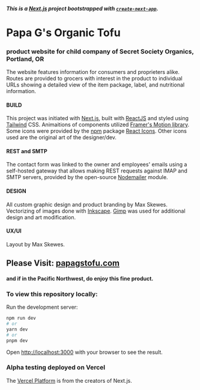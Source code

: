 ##### This is a [Next.js](https://nextjs.org/) project bootstrapped with [`create-next-app`](https://github.com/vercel/next.js/tree/canary/packages/create-next-app).

# Papa G's Organic Tofu
### product website for child company of Secret Society Organics, Portland, OR

The website features information for consumers and proprieters alike. Routes are provided to grocers with interest in the product to individual URLs showing a detailed view of the item package, label, and nutritional information.

#### BUILD
This project was initiated with [Next.js](https://nextjs.org/), built with [ReactJS](https://react.dev/) and styled using [Tailwind](https://tailwindcss.com/) CSS. Animaitions of components utilized [Framer's Motion library](https://www.framer.com/motion/animation/).
Some icons were provided by the [npm](https://www.npmjs.com/) package [React Icons](https://react-icons.github.io/react-icons/). Other icons used are the original art of the designer/dev.

#### REST and SMTP
The contact form was linked to the owner and employees' emails using a self-hosted gateway that allows making REST requests against IMAP and SMTP servers, provided by the open-source [Nodemailer](https://nodemailer.com/) module.

#### DESIGN
All custom graphic design and product branding by Max Skewes. Vectorizing of images done with [Inkscape](https://inkscape.org/). [Gimp](https://www.gimp.org/) was used for additional design and art modification.

#### UX/UI
Layout by Max Skewes.

## Please Visit: [papagstofu.com](https://papagstofu.com/)
#### and if in the Pacific Northwest, do enjoy this fine product.

### To view this repository locally:
Run the development server:

```bash
npm run dev
# or
yarn dev
# or
pnpm dev
```
Open [http://localhost:3000](http://localhost:3000) with your browser to see the result.

### Alpha testing deployed on Vercel
The [Vercel Platform](https://vercel.com/new?utm_medium=default-template&filter=next.js&utm_source=create-next-app&utm_campaign=create-next-app-readme) is from the creators of Next.js.
